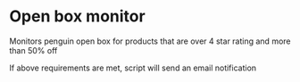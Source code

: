 # Open box monitor

Monitors penguin open box for products that are over 4 star rating and more than
50% off

If above requirements are met, script will send an email notification
